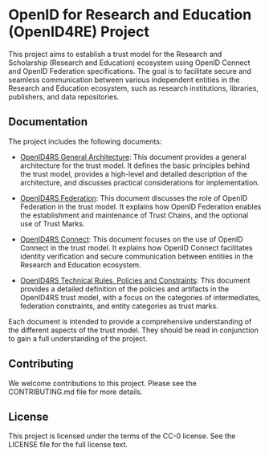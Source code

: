 # OpenID for Research and Education (OpenID4RE) Project

This project aims to establish a trust model for the Research and Scholarship (Research and Education)
ecosystem using OpenID Connect and OpenID Federation specifications.
The goal is to facilitate secure and seamless communication between
various independent entities in the Research and Education ecosystem, such as research institutions,
libraries, publishers, and data repositories.

## Documentation

The project includes the following documents:

- [OpenID4RS General Architecture](./OpenID4RS-General-Architecture.md): This document provides a general architecture for the trust model.
It defines the basic principles behind the trust model, provides a high-level and detailed description of the architecture,
and discusses practical considerations for implementation.

- [OpenID4RS Federation](./OpenID4RS-OpenIDFederation.md): This document discusses the role of OpenID Federation in the trust model.
It explains how OpenID Federation enables the establishment and maintenance of Trust Chains, and the optional use of Trust Marks.

- [OpenID4RS Connect](./OpenID4RS-OpenIDConnect.md): This document focuses on the use of OpenID Connect in the trust model.
It explains how OpenID Connect facilitates identity verification and secure communication between entities in the Research and Education ecosystem.

- [OpenID4RS Technical Rules, Policies and Constraints](./OpenID4RS-Rules-Policies-and-Constraints.md): This document provides a detailed
definition of the policies and artifacts in the OpenID4RS trust model, with a focus on the categories of intermediates,
federation constraints, and entity categories as trust marks.


Each document is intended to provide a comprehensive understanding of the different aspects of the trust model.
They should be read in conjunction to gain a full understanding of the project.

## Contributing

We welcome contributions to this project. Please see the CONTRIBUTING.md file for more details.

## License

This project is licensed under the terms of the CC-0 license. See the LICENSE file for the full license text.
